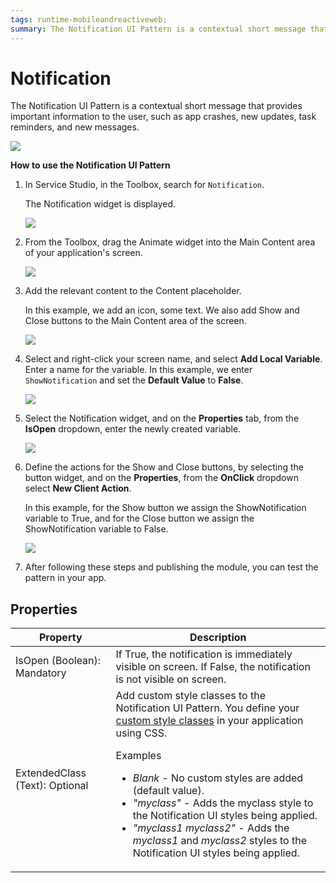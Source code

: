 ```yaml
---
tags: runtime-mobileandreactiveweb;  
summary: The Notification UI Pattern is a contextual short message that provides important information to the user. 
---
```


# Notification

The Notification UI Pattern is a contextual short message that provides important information to the user, such as app crashes, new updates, task reminders, and new messages.

![](<images/notification-1-ss.png>)

**How to use the Notification UI Pattern**

1. In Service Studio, in the Toolbox, search for `Notification`.

    The Notification widget is displayed.

    ![](<images/notification-2-ss.png>)

1. From the Toolbox, drag the Animate widget into the Main Content area of your application's screen.

    ![](<images/notification-3-ss.png>)

 1. Add the relevant content to the Content placeholder. 

    In this example, we add an icon, some text. We also add Show and Close buttons to the Main Content area of the screen.

    ![](<images/notification-4-ss.png>)

1. Select and right-click your screen name, and select **Add Local Variable**. Enter a name for the variable. In this example, we enter ``ShowNotification`` and set the **Default Value** to **False**.

    ![](<images/notification-5-ss.png>)

1. Select the Notification widget, and on the **Properties** tab, from the **IsOpen** dropdown, enter the newly created variable. 

    ![](<images/notification-6-ss.png>)

1. Define the actions for the Show and Close buttons, by selecting the button widget, and on the **Properties**, from the **OnClick** dropdown select **New Client Action**.

    In this example, for the Show button we assign the ShowNotification variable to True, and for the Close button we assign the ShowNotification variable to False.

    ![](<images/notification-7-ss.png?width=800>)

1. After following these steps and publishing the module, you can test the pattern in your app.

## Properties

| Property |  Description |
|---|---|
|IsOpen (Boolean): Mandatory | If True, the notification is immediately visible on screen. If False, the notification is not visible on screen. |
| ExtendedClass (Text): Optional | Add custom style classes to the Notification UI Pattern. You define your [custom style classes](../../../../../develop/ui/look-feel/css.md) in your application using CSS. <p>Examples <ul><li>_Blank_ - No custom styles are added (default value).</li><li>_"myclass"_ - Adds the myclass style to the Notification UI styles being applied.</li><li>_"myclass1 myclass2"_ - Adds the _myclass1_ and _myclass2_ styles to the Notification UI styles being applied.</li></ul></p> |
